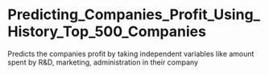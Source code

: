 # Predicting_Companies_Profit_Using_History_Top_500_Companies
Predicts the companies profit by taking independent variables like amount spent by R&amp;D, marketing, administration in their company
